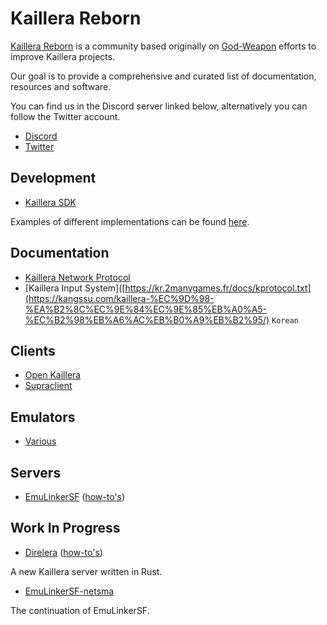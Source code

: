 # Kaillera Reborn
[Kaillera Reborn](https://kaillerareborn.github.io) is a community based originally on [God-Weapon](https://god-weapon.github.io) efforts to improve Kaillera projects.

Our goal is to provide a comprehensive and curated list of documentation, resources and software.

You can find us in the Discord server linked below, alternatively you can follow the Twitter account.

- [Discord](https://discord.gg/eRwtHDh)
- [Twitter](https://twitter.com/Kaillera_Reborn)

## Development
- [Kaillera SDK](https://kr.2manygames.fr/sdk/kaillera-0.9-sdk.zip)

Examples of different implementations can be found [here](https://kr.2manygames.fr/src/).

## Documentation
- [Kaillera Network Protocol](https://kr.2manygames.fr/docs/kprotocol.txt)
- [Kaillera Input System]([https://kr.2manygames.fr/docs/kprotocol.txt](https://kangssu.com/kaillera-%EC%9D%98-%EA%B2%8C%EC%9E%84%EC%9E%85%EB%A0%A5-%EC%B2%98%EB%A6%AC%EB%B0%A9%EB%B2%95/) `Korean`

## Clients
- [Open Kaillera](https://kaillerareborn.github.io/#Downloads)
- [Supraclient](https://github.com/God-Weapon/SupraclientC/releases)

## Emulators
- [Various](https://kaillerareborn.github.io/#Downloads)

## Servers
- [EmuLinkerSF](https://github.com/God-Weapon/EmuLinkerSF/releases) ([how-to's](https://kr.2manygames.fr/docs/emulinker.txt))

## Work In Progress
- [Direlera](https://github.com/hsnks100/direlera-rs) ([how-to's](https://kr.2manygames.fr/docs/direlera.txt))

A new Kaillera server written in Rust.
- [EmuLinkerSF-netsma](https://github.com/hopskipnfall/EmuLinkerSF-netsma)

The continuation of EmuLinkerSF.
